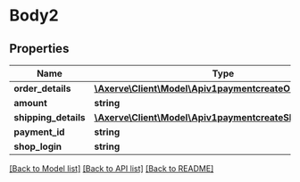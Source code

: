 # Body2

## Properties
Name | Type | Description | Notes
------------ | ------------- | ------------- | -------------
**order_details** | [**\Axerve\Client\Model\Apiv1paymentcreateOrderDetails**](Apiv1paymentcreateOrderDetails.md) |  | [optional] 
**amount** | **string** |  | [optional] 
**shipping_details** | [**\Axerve\Client\Model\Apiv1paymentcreateShippingDetails**](Apiv1paymentcreateShippingDetails.md) |  | [optional] 
**payment_id** | **string** |  | [optional] 
**shop_login** | **string** |  | [optional] 

[[Back to Model list]](../../README.md#documentation-for-models) [[Back to API list]](../../README.md#documentation-for-api-endpoints) [[Back to README]](../../README.md)

